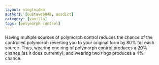```yaml
---
layout: singleidea
authors: [Gustavo6046, aosdict]
category: [vanilla]
tags: [polymorph control]
---
```

Having multiple sources of polymorph control reduces the chance of the controlled polymorph reverting you to your original form by 80% for each source. Thus, wearing one ring of polymorph control produces a 20% chance (as it does currently), and wearing two rings produces a 4% chance.

